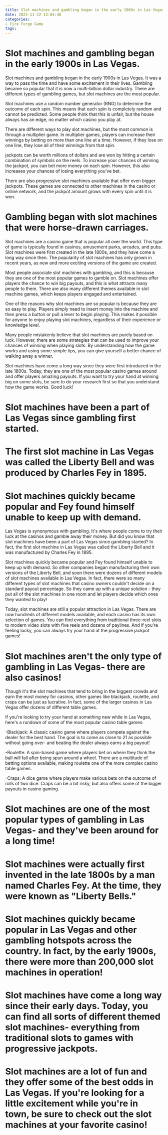 ```yaml
---
title: Slot machines and gambling began in the early 1900s in Las Vegas.
date: 2022-11-22 13:04:48
categories:
- Fire Forge Game
tags:
---
```



#  Slot machines and gambling began in the early 1900s in Las Vegas.

 Slot machines and gambling began in the early 1900s in Las Vegas. It was a way to pass the time and have some excitement in their lives. Gambling became so popular that it is now a multi-billion dollar industry. There are different types of gambling games, but slot machines are the most popular.

Slot machines use a random number generator (RNG) to determine the outcome of each spin. This means that each spin is completely random and cannot be predicted. Some people think that this is unfair, but the house always has an edge, no matter which casino you play at.

There are different ways to play slot machines, but the most common is through a multiplier game. In multiplier games, players can increase their winnings by betting on more than one line at a time. However, if they lose on one line, they lose all of their winnings from that spin.

 jackpots can be worth millions of dollars and are won by hitting a certain combination of symbols on the reels. To increase your chances of winning the jackpot, you can bet more money on each spin. However, this also increases your chances of losing everything you’ve bet.

There are also progressive slot machines available that offer even bigger jackpots. These games are connected to other machines in the casino or online network, and the jackpot amount grows with every spin until it is won.

#  Gambling began with slot machines that were horse-drawn carriages.

Slot machines are a casino game that is popular all over the world. This type of game is typically found in casinos, amusement parks, arcades, and pubs. Slot machines were first created in the late 1800s, and they have come a long way since then. The popularity of slot machines has only grown in recent years, as new and more exciting versions of the game are created.

Most people associate slot machines with gambling, and this is because they are one of the most popular games to gamble on. Slot machines offer players the chance to win big payouts, and this is what attracts many people to them. There are also many different themes available in slot machine games, which keeps players engaged and entertained.

One of the reasons why slot machines are so popular is because they are so easy to play. Players simply need to insert money into the machine and then press a button or pull a lever to begin playing. This makes it possible for anyone to enjoy playing slot machines, regardless of their experience or knowledge level.

Many people mistakenly believe that slot machines are purely based on luck. However, there are some strategies that can be used to improve your chances of winning when playing slots. By understanding how the game works and using some simple tips, you can give yourself a better chance of walking away a winner. 

Slot machines have come a long way since they were first introduced in the late 1800s. Today, they are one of the most popular casino games around and offer players amazing payouts. If you want to try your hand at winning big on some slots, be sure to do your research first so that you understand how the game works. Good luck!

#  Slot machines have been a part of Las Vegas since gambling first started.

# The first slot machine in Las Vegas was called the Liberty Bell and was produced by Charles Fey in 1895.

# Slot machines quickly became popular and Fey found himself unable to keep up with demand.

Las Vegas is synonymous with gambling. It's where people come to try their luck at the casinos and gamble away their money. But did you know that slot machines have been a part of Las Vegas since gambling started? In fact, the first slot machine in Las Vegas was called the Liberty Bell and it was manufactured by Charles Fey in 1895.

Slot machines quickly became popular and Fey found himself unable to keep up with demand. So other companies began manufacturing their own versions of the Liberty Bell, and soon there were dozens of different models of slot machines available in Las Vegas. In fact, there were so many different types of slot machines that casino owners couldn't decide on a standard payout percentage. So they came up with a unique solution - they put all of the slot machines in one room and let players decide which ones they wanted to play!

Today, slot machines are still a popular attraction in Las Vegas. There are now hundreds of different models available, and each casino has its own selection of games. You can find everything from traditional three-reel slots to modern video slots with five reels and dozens of paylines. And if you're feeling lucky, you can always try your hand at the progressive jackpot games!

#  Slot machines aren't the only type of gambling in Las Vegas- there are also casinos!

Though it's the slot machines that tend to bring in the biggest crowds and earn the most money for casinos, other games like blackjack, roulette, and craps can be just as lucrative. In fact, some of the larger casinos in Las Vegas offer dozens of different table games.

If you're looking to try your hand at something new while in Las Vegas, here's a rundown of some of the most popular casino table games:

-Blackjack: A classic casino game where players compete against the dealer for the best hand. The goal is to come as close to 21 as possible without going over- and beating the dealer always earns a big payout!

-Roulette: A spin-based game where players bet on where they think the ball will fall after being spun around a wheel. There are a multitude of betting options available, making roulette one of the more complex casino table games.

-Craps: A dice game where players make various bets on the outcome of rolls of two dice. Craps can be a bit risky, but also offers some of the bigger payouts in casino gaming.

#  Slot machines are one of the most popular types of gambling in Las Vegas- and they've been around for a long time!

# Slot machines were actually first invented in the late 1800s by a man named Charles Fey. At the time, they were known as "Liberty Bells."

# Slot machines quickly became popular in Las Vegas and other gambling hotspots across the country. In fact, by the early 1900s, there were more than 200,000 slot machines in operation!

# Slot machines have come a long way since their early days. Today, you can find all sorts of different themed slot machines- everything from traditional slots to games with progressive jackpots.

# Slot machines are a lot of fun and they offer some of the best odds in Las Vegas. If you're looking for a little excitement while you're in town, be sure to check out the slot machines at your favorite casino!